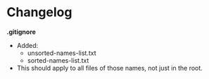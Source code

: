 # Changelog

**.gitignore**
* Added:
	* unsorted-names-list.txt
	* sorted-names-list.txt
* This should apply to all files of those names, not just in the root.